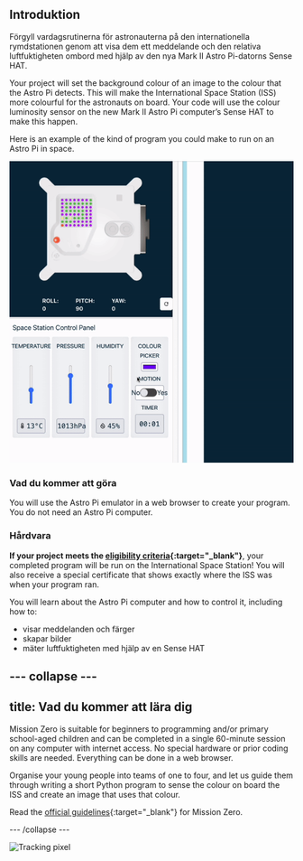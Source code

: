 ## Introduktion

Förgyll vardagsrutinerna för astronauterna på den internationella rymdstationen genom att visa dem ett meddelande och den relativa luftfuktigheten ombord med hjälp av den nya Mark II Astro Pi-datorns Sense HAT.

Your project will set the background colour of an image to the colour that the Astro Pi detects. This will make the International Space Station (ISS) more colourful for the astronauts on board. Your code will use the colour luminosity sensor on the new Mark II Astro Pi computer’s Sense HAT to make this happen.

Here is an example of the kind of program you could make to run on an Astro Pi in space.

![The Sense HAT emulator running a sample program with a snake that's background colour changes to the colour sense.](images/finished.gif)

### Vad du kommer att göra

You will use the Astro Pi emulator in a web browser to create your program. You do not need an Astro Pi computer.

### Hårdvara

**If your project meets the [eligibility criteria](https://astro-pi.org/mission-zero/eligibility){:target="_blank"}**, your completed program will be run on the International Space Station! You will also receive a special certificate that shows exactly where the ISS was when your program ran.

You will learn about the Astro Pi computer and how to control it, including how to:
+ visar meddelanden och färger
+ skapar bilder
+ mäter luftfuktigheten med hjälp av en Sense HAT

--- collapse ---
---
title: Vad du kommer att lära dig
---

Mission Zero is suitable for beginners to programming and/or primary school-aged children and can be completed in a single 60-minute session on any computer with internet access. No special hardware or prior coding skills are needed. Everything can be done in a web browser.

Organise your young people into teams of one to four, and let us guide them through writing a short Python program to sense the colour on board the ISS and create an image that uses that colour.

Read the [official guidelines](https://astro-pi.org/mission-zero/guidelines){:target="_blank"} for Mission Zero.

--- /collapse ---

![Tracking pixel](https://code.org/api/hour/begin_raspberrypi_astropi.png)
